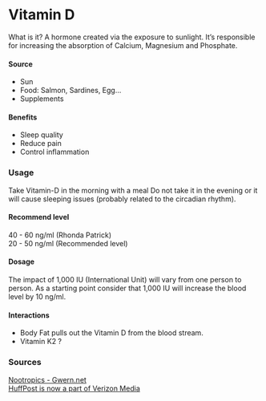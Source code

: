 # Vitamin D

What is it? A hormone created via the exposure to sunlight. It’s responsible for increasing the absorption of Calcium, Magnesium and Phosphate.

#### Source

* Sun
* Food: Salmon, Sardines, Egg…
* Supplements

#### Benefits

* Sleep quality
* Reduce pain
* Control inflammation

### Usage

Take Vitamin-D in the morning with a meal Do not take it in the evening or it will cause sleeping issues \(probably related to the circadian rhythm\).

#### Recommend level

40 - 60 ng/ml \(Rhonda Patrick\)   
20 - 50 ng/ml \(Recommended level\)

#### Dosage

The impact of 1,000 IU \(International Unit\) will vary from one person to person. As a starting point consider that 1,000 IU will increase the blood level by 10 ng/ml.

#### Interactions

* Body Fat pulls out the Vitamin D from the blood stream.
* Vitamin K2 ?

### Sources

[Nootropics - Gwern.net](https://www.gwern.net/Nootropics#vitamin-d)   
[HuffPost is now a part of Verizon Media](https://www.huffpost.com/entry/update-how-much-vitamin-d_b_11254120)

